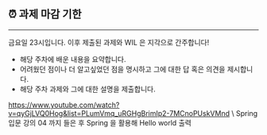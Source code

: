 ## ⏰ 과제 마감 기한

---

금요일 23시입니다. 이후 제출된 과제와 WIL 은 지각으로 간주합니다!

- 해당 주차에 배운 내용을 요약합니다.
- 어려웠던 점이나 더 알고싶었던 점을 명시하고 그에 대한 답 혹은 의견을 제시합니다.
- 해당 주차 과제와 그에 대한 설명을 제출합니다.

https://www.youtube.com/watch?v=qyGjLVQ0Hog&list=PLumVmq_uRGHgBrimIp2-7MCnoPUskVMnd
\ Spring 입문 강의 04 까지 들은 후 Spring 을 활용해 Hello world 출력
